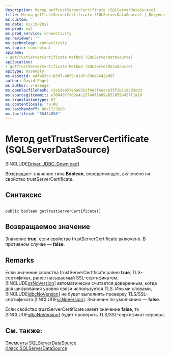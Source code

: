 ```yaml
---
description: Метод getTrustServerCertificate (SQLServerDataSource)
title: Метод getTrustServerCertificate (SQLServerDataSource) | Документация Майкрософт
ms.custom: ''
ms.date: 01/19/2017
ms.prod: sql
ms.prod_service: connectivity
ms.reviewer: ''
ms.technology: connectivity
ms.topic: conceptual
apiname:
- getTrustServerCertificate Method (SQLServerDataSource)
apilocation:
- getTrustServerCertificate Method (SQLServerDataSource)
apitype: Assembly
ms.assetid: e4f443cc-b5d7-4859-81df-836a8642ed07
author: David-Engel
ms.author: v-daenge
ms.openlocfilehash: c3a5de057e6a9363f4e3feeace35f2b5105d3cd3
ms.sourcegitcommit: e700497f962e4c2274df16d9e651059b42ff1a10
ms.translationtype: HT
ms.contentlocale: ru-RU
ms.lasthandoff: 08/17/2020
ms.locfileid: "88434056"
---
```

# <a name="gettrustservercertificate-method-sqlserverdatasource"></a>Метод getTrustServerCertificate (SQLServerDataSource)
[!INCLUDE[Driver_JDBC_Download](../../../includes/driver_jdbc_download.md)]

  Возвращает значение типа **Boolean**, определяющее, включено ли свойство trustServerCertificate.  
  
## <a name="syntax"></a>Синтаксис  
  
```  
  
public boolean getTrustServerCertificate()  
```  
  
## <a name="return-value"></a>Возвращаемое значение  
 Значение **true**, если свойство trustServerCertificate включено. В противном случае — **false**.  
  
## <a name="remarks"></a>Remarks  
 Если значение свойства trustServerCertificate равно **true**, TLS-сертификат, ранее называемый SSL-сертификатом, [!INCLUDE[ssNoVersion](../../../includes/ssnoversion-md.md)] автоматически считается доверенным, когда для шифрования уровня связи используется TLS. Иными словами, [!INCLUDE[jdbcNoVersion](../../../includes/jdbcnoversion_md.md)] не будет выполнять проверку TLS/SSL-сертификата [!INCLUDE[ssNoVersion](../../../includes/ssnoversion-md.md)]. Значение по умолчанию — **false**.  
  
 Если свойство trustServerCertificate имеет значение **false**, то [!INCLUDE[jdbcNoVersion](../../../includes/jdbcnoversion_md.md)] будет проверять TLS/SSL-сертификат сервера.  
  
## <a name="see-also"></a>См. также:  
 [Элементы SQLServerDataSource](../../../connect/jdbc/reference/sqlserverdatasource-members.md)   
 [Класс SQLServerDataSource](../../../connect/jdbc/reference/sqlserverdatasource-class.md)  
  
  
